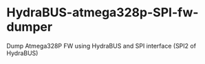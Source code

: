 # HydraBUS-atmega328p-SPI-fw-dumper
Dump Atmega328P FW using HydraBUS and SPI interface (SPI2 of HydraBUS)

